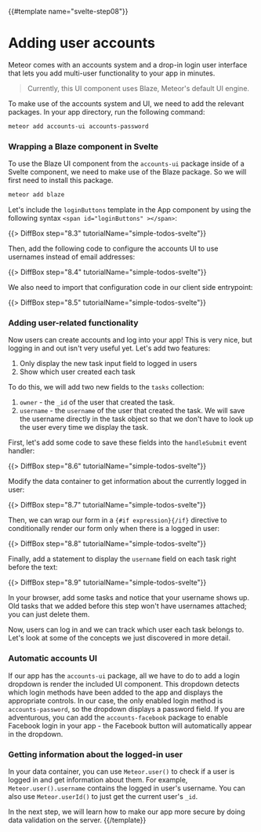 {{#template name="svelte-step08"}}

# Adding user accounts

Meteor comes with an accounts system and a drop-in login user interface that lets you add multi-user functionality to your app in minutes.

> Currently, this UI component uses Blaze, Meteor's default UI engine.

To make use of the accounts system and UI, we need to add the relevant packages. In your app directory, run the following command:

```bash
meteor add accounts-ui accounts-password
```

### Wrapping a Blaze component in Svelte

To use the Blaze UI component from the `accounts-ui` package inside of a Svelte component, we need to make use of the Blaze package. So we will first need to install this package.

```sh
meteor add blaze
```

Let's include the `loginButtons` template in the App component by using the following syntax `<span id="loginButtons" ></span>`:

{{> DiffBox step="8.3" tutorialName="simple-todos-svelte"}}

Then, add the following code to configure the accounts UI to use usernames instead of email addresses:

{{> DiffBox step="8.4" tutorialName="simple-todos-svelte"}}

We also need to import that configuration code in our client side entrypoint:

{{> DiffBox step="8.5" tutorialName="simple-todos-svelte"}}

### Adding user-related functionality

Now users can create accounts and log into your app! This is very nice, but logging in and out isn't very useful yet. Let's add two features:

1. Only display the new task input field to logged in users
2. Show which user created each task

To do this, we will add two new fields to the `tasks` collection:

1. `owner` - the `_id` of the user that created the task.
2. `username` - the `username` of the user that created the task. We will save the username directly in the task object so that we don't have to look up the user every time we display the task.

First, let's add some code to save these fields into the `handleSubmit` event handler:

{{> DiffBox step="8.6" tutorialName="simple-todos-svelte"}}

Modify the data container to get information about the currently logged in user:

{{> DiffBox step="8.7" tutorialName="simple-todos-svelte"}}

Then, we can wrap our form in a `{#if expression}{/if}` directive to conditionally render our form only when there is a logged in user:

{{> DiffBox step="8.8" tutorialName="simple-todos-svelte"}}

Finally, add a statement to display the `username` field on each task right before the text:

{{> DiffBox step="8.9" tutorialName="simple-todos-svelte"}}

In your browser, add some tasks and notice that your username shows up. Old tasks that we added before this step won't have usernames attached; you can just delete them.

Now, users can log in and we can track which user each task belongs to. Let's look at some of the concepts we just discovered in more detail.

### Automatic accounts UI

If our app has the `accounts-ui` package, all we have to do to add a login dropdown is render the included UI component. This dropdown detects which login methods have been added to the app and displays the appropriate controls. In our case, the only enabled login method is `accounts-password`, so the dropdown displays a password field. If you are adventurous, you can add the `accounts-facebook` package to enable Facebook login in your app - the Facebook button will automatically appear in the dropdown.

### Getting information about the logged-in user

In your data container, you can use `Meteor.user()` to check if a user is logged in and get information about them. For example, `Meteor.user().username` contains the logged in user's username. You can also use `Meteor.userId()` to just get the current user's `_id`.

In the next step, we will learn how to make our app more secure by doing data validation on the server.
{{/template}}
